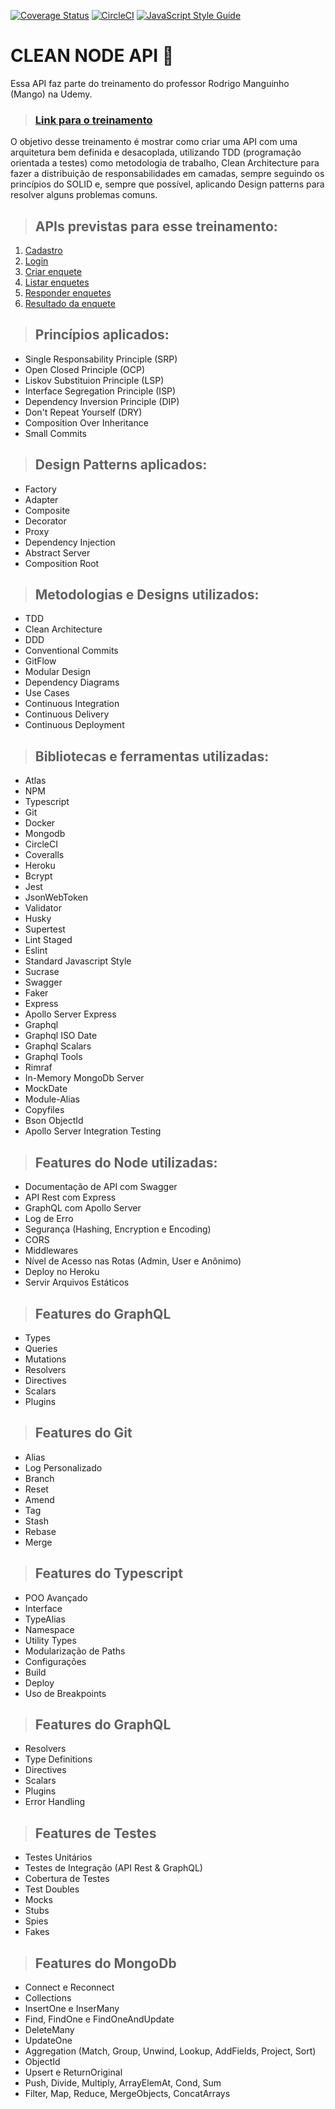 [![Coverage Status](https://coveralls.io/repos/github/lenodeoliveira/clean-ts-api/badge.svg?branch=main&kill_cache=1)](https://coveralls.io/github/lenodeoliveira/clean-ts-api?branch=main) [![CircleCI](https://circleci.com/gh/lenodeoliveira/clean-ts-api/tree/main.svg?style=svg)](https://circleci.com/gh/lenodeoliveira/clean-ts-api/tree/main) [![JavaScript Style Guide](https://img.shields.io/badge/code_style-standard-brightgreen.svg)](https://standardjs.com)


# CLEAN NODE API :rocket:

Essa API faz parte do treinamento do professor Rodrigo Manguinho (Mango) na Udemy.

> ### [Link para o treinamento](https://www.udemy.com/course/tdd-com-mango/)

O objetivo desse treinamento é mostrar como criar uma API com uma arquitetura bem definida e desacoplada, utilizando TDD (programação orientada a testes) como metodologia de trabalho, Clean Architecture para fazer a distribuição de responsabilidades em camadas, sempre seguindo os princípios do SOLID e, sempre que possível, aplicando Design patterns para resolver alguns problemas comuns.

> ## APIs previstas para esse treinamento:

1. [Cadastro](./requirements/signup.md)
1. [Login](./requirements/login.md)
1. [Criar enquete](./requirements/add-survey.md)
1. [Listar enquetes](./requirements/surveys.md)
1. [Responder enquetes](./requirements/answer-survey.md)
1. [Resultado da enquete](./requirements/survey-result.md)

> ## Princípios aplicados:
* Single Responsability Principle (SRP)
* Open Closed Principle (OCP)
* Liskov Substituion Principle (LSP)
* Interface Segregation Principle (ISP)
* Dependency Inversion Principle (DIP)
* Don't Repeat Yourself (DRY)
* Composition Over Inheritance 
* Small Commits

> ## Design Patterns aplicados:
* Factory
* Adapter 
* Composite
* Decorator
* Proxy
* Dependency Injection
* Abstract Server
* Composition Root

> ## Metodologias e Designs utilizados:
* TDD
* Clean Architecture
* DDD
* Conventional Commits
* GitFlow
* Modular Design 
* Dependency Diagrams
* Use Cases
* Continuous Integration
* Continuous Delivery
* Continuous Deployment

> ## Bibliotecas e ferramentas utilizadas:
* Atlas
* NPM 
* Typescript 
* Git
* Docker
* Mongodb
* CircleCI
* Coveralls
* Heroku
* Bcrypt
* Jest
* JsonWebToken
* Validator
* Husky
* Supertest
* Lint Staged
* Eslint
* Standard Javascript Style
* Sucrase
* Swagger
* Faker
* Express
* Apollo Server Express
* Graphql
* Graphql ISO Date
* Graphql Scalars
* Graphql Tools
* Rimraf
* In-Memory MongoDb Server
* MockDate
* Module-Alias
* Copyfiles
* Bson ObjectId
* Apollo Server Integration Testing

> ## Features do Node utilizadas:
* Documentação de API com Swagger
* API Rest com Express
* GraphQL com Apollo Server
* Log de Erro
* Segurança (Hashing, Encryption e Encoding)
* CORS
* Middlewares
* Nível de Acesso nas Rotas (Admin, User e Anônimo)
* Deploy no Heroku
* Servir Arquivos Estáticos

> ## Features do GraphQL
* Types
* Queries
* Mutations
* Resolvers
* Directives
* Scalars
* Plugins

> ## Features do Git
* Alias
* Log Personalizado
* Branch
* Reset
* Amend
* Tag
* Stash
* Rebase
* Merge

> ## Features do Typescript
* POO Avançado
* Interface
* TypeAlias
* Namespace
* Utility Types
* Modularização de Paths
* Configurações
* Build
* Deploy
* Uso de Breakpoints

> ## Features do GraphQL
* Resolvers
* Type Definitions
* Directives
* Scalars
* Plugins
* Error Handling

> ## Features de Testes
* Testes Unitários
* Testes de Integração (API Rest & GraphQL)
* Cobertura de Testes
* Test Doubles
* Mocks
* Stubs
* Spies
* Fakes

> ## Features do MongoDb
* Connect e Reconnect
* Collections
* InsertOne e InserMany
* Find, FindOne e FindOneAndUpdate
* DeleteMany
* UpdateOne
* Aggregation (Match, Group, Unwind, Lookup, AddFields, Project, Sort)
* ObjectId
* Upsert e ReturnOriginal
* Push, Divide, Multiply, ArrayElemAt, Cond, Sum
* Filter, Map, Reduce, MergeObjects, ConcatArrays
